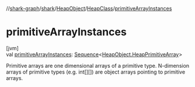 //[shark-graph](../../../../index.md)/[shark](../../index.md)/[HeapObject](../index.md)/[HeapClass](index.md)/[primitiveArrayInstances](primitive-array-instances.md)

# primitiveArrayInstances

[jvm]\
val [primitiveArrayInstances](primitive-array-instances.md): [Sequence](https://kotlinlang.org/api/latest/jvm/stdlib/kotlin.sequences/-sequence/index.html)&lt;[HeapObject.HeapPrimitiveArray](../-heap-primitive-array/index.md)&gt;

Primitive arrays are one dimensional arrays of a primitive type. N-dimension arrays of primitive types (e.g. int[][]) are object arrays pointing to primitive arrays.
